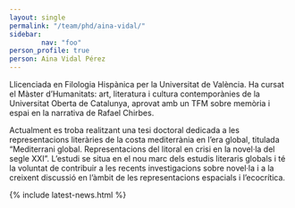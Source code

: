 ```yaml
---
layout: single
permalink: "/team/phd/aina-vidal/"
sidebar:
        nav: "foo"
person_profile: true
person: Aina Vidal Pérez
---
```


Llicenciada en Filologia Hispànica per la Universitat de València. Ha cursat el Màster d’Humanitats: art, literatura i cultura contemporànies de la Universitat Oberta de Catalunya, aprovat amb un TFM sobre memòria i espai en la narrativa de Rafael Chirbes.

Actualment es troba realitzant una tesi doctoral dedicada a les representacions literàries de la costa mediterrània en l’era global, titulada “Mediterrani global. Representacions del litoral en crisi en la novel·la del segle XXI”. L’estudi se situa en el nou marc dels estudis literaris globals i té la voluntat de contribuir a les recents investigacions sobre novel·la i a la creixent discussió en l’àmbit de les representacions espacials i l’ecocrítica.

{% include latest-news.html %}
